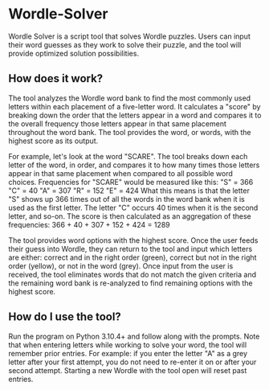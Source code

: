 # Wordle-Solver

Wordle Solver is a script tool that solves Wordle puzzles. Users can input their word guesses as they work to solve their puzzle, and the tool will provide optimized solution possibilities. 

## How does it work?

The tool analyzes the Wordle word bank to find the most commonly used letters within each placement of a five-letter word. It calculates a "score" by breaking down the order that the letters appear in a word and compares it to the overall frequency those letters appear in that same placement throughout the word bank. The tool provides the word, or words, with the highest score as its output.

For example, let's look at the word "SCARE". The tool breaks down each letter of the word, in order, and compares it to how many times those letters appear in that same placement when compared to all possible word choices. Frequencies for "SCARE" would be measured like this:
"S" = 366
"C" = 40
"A" = 307
"R" = 152
"E" = 424
What this means is that the letter "S" shows up 366 times out of all the words in the word bank when it is used as the first letter. The letter "C" occurs 40 times when it is the second letter, and so-on. The score is then calculated as an aggregation of these frequencies:
366 + 40 + 307 + 152 + 424 = 1289

The tool provides word options with the highest score. Once the user feeds their guess into Wordle, they can return to the tool and input which letters are either: correct and in the right order (green), correct but not in the right order (yellow), or not in the word (grey). Once input from the user is received, the tool eliminates words that do not match the given criteria and the remaining word bank is re-analyzed to find remaining options with the highest score.

## How do I use the tool?

Run the program on Python 3.10.4+ and follow along with the prompts. Note that when entering letters while working to solve your word, the tool will remember prior entries. For example: if you enter the letter "A" as a grey letter after your first attempt, you do not need to re-enter it on or after your second attempt. Starting a new Wordle with the tool open will reset past entries. 
